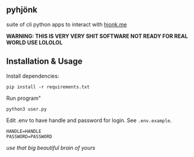## pyhjönk

suite of cli python apps to interact with [hjonk.me](https://hjonk.me)

**WARNING: THIS IS VERY VERY SHIT SOFTWARE NOT READY FOR REAL WORLD USE LOLOLOL**

## Installation & Usage

Install dependencies:
```
pip install -r requirements.txt
```

Run program"
```
python3 user.py
```

Edit .env to have handle and password for login. See `.env.example`.

```
HANDLE=HANDLE
PASSWORD=PASSWORD
```
*use that big beautiful brain of yours*
